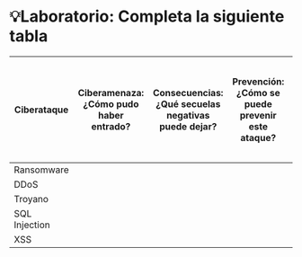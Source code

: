 # 💡Laboratorio: Completa la siguiente tabla

| Ciberataque       | Ciberamenaza: ¿Cómo pudo haber entrado? | Consecuencias: ¿Qué secuelas negativas puede dejar? | Prevención: ¿Cómo se puede prevenir este ataque? | Identificación: ¿Cómo puedo darme cuenta de que estoy bajo este ataque? | Mitigación: ¿Cómo puedo deshacerme de este ataque? | Post-Mortem: ¿Qué debo hacer una vez el ataque fue mitigado? |
|-------------------|----------------------------------------|----------------------------------------------------|--------------------------------------------------|------------------------------------------------------------------------|------------------------------------------------------|-------------------------------------------------------|
| Ransomware        |                                        |                                                    |                                                  |                                                                        |                                                      |                                                       |
| DDoS              |                                        |                                                    |                                                  |                                                                        |                                                      |                                                       |
| Troyano           |                                        |                                                    |                                                  |                                                                        |                                                      |                                                       |
| SQL Injection     |                                        |                                                    |                                                  |                                                                        |                                                      |                                                       |
| XSS               |                                        |                                                    |                                                  |                                                                        |                                                      |                                                       |
